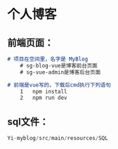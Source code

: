 # 个人博客





## 前端页面：



~~~markdown
# 项目在空间里，名字是 MyBlog
	# sg-blog-vue是博客前台页面
	# sg-vue-admin是博客后台页面

# 前端是vue写的，下载后cmd执行下列语句
	1	npm install
	2	npm run dev
~~~



## sql文件：

```java
Yi-myblog/src/main/resources/SQL
```


